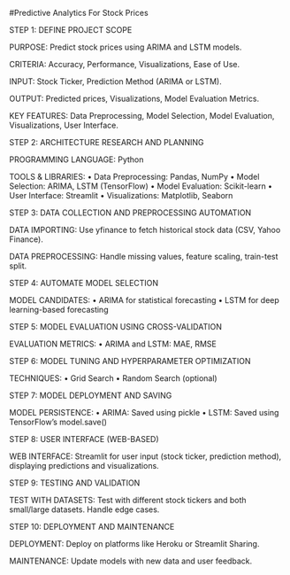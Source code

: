 #Predictive Analytics For Stock Prices


STEP 1: DEFINE PROJECT SCOPE

PURPOSE:
Predict stock prices using ARIMA and LSTM models.

CRITERIA:
Accuracy, Performance, Visualizations, Ease of Use.

INPUT:
Stock Ticker, Prediction Method (ARIMA or LSTM).

OUTPUT:
Predicted prices, Visualizations, Model Evaluation Metrics.

KEY FEATURES:
Data Preprocessing, Model Selection, Model Evaluation, Visualizations, User Interface.

 
STEP 2: ARCHITECTURE RESEARCH AND PLANNING

PROGRAMMING LANGUAGE:
Python

TOOLS & LIBRARIES:
•	Data Preprocessing: Pandas, NumPy
•	Model Selection: ARIMA, LSTM (TensorFlow)
•	Model Evaluation: Scikit-learn
•	User Interface: Streamlit
•	Visualizations: Matplotlib, Seaborn

 
STEP 3: DATA COLLECTION AND PREPROCESSING AUTOMATION

DATA IMPORTING:
Use yfinance to fetch historical stock data (CSV, Yahoo Finance).

DATA PREPROCESSING:
Handle missing values, feature scaling, train-test split.

 
STEP 4: AUTOMATE MODEL SELECTION

MODEL CANDIDATES:
•	ARIMA for statistical forecasting
•	LSTM for deep learning-based forecasting

 
STEP 5: MODEL EVALUATION USING CROSS-VALIDATION

EVALUATION METRICS:
•	ARIMA and LSTM: MAE, RMSE

 
STEP 6: MODEL TUNING AND HYPERPARAMETER OPTIMIZATION

TECHNIQUES:
•	Grid Search
•	Random Search (optional)

 
STEP 7: MODEL DEPLOYMENT AND SAVING

MODEL PERSISTENCE:
•	ARIMA: Saved using pickle
•	LSTM: Saved using TensorFlow’s model.save()

 
STEP 8: USER INTERFACE (WEB-BASED)

WEB INTERFACE:
Streamlit for user input (stock ticker, prediction method), displaying predictions and visualizations.

 
STEP 9: TESTING AND VALIDATION

TEST WITH DATASETS:
Test with different stock tickers and both small/large datasets. Handle edge cases.

 
STEP 10: DEPLOYMENT AND MAINTENANCE

DEPLOYMENT:
Deploy on platforms like Heroku or Streamlit Sharing.

MAINTENANCE:
Update models with new data and user feedback.

